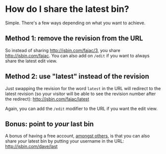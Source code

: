 # How do I share the latest bin?

Simple. There's a few ways depending on what you want to achieve.

## Method 1: remove the revision from the URL

So instead of sharing http://jsbin.com/fajac/3, you share http://jsbin.com/fajac. You can also add on `/edit` if you want to always share the latest edit view.

## Method 2: use "latest" instead of the revision

Just swapping the revision for the word `latest` in the URL will redirect to the latest revision (so your visitor will be able to see the revision number after the redirect): http://jsbin.com/fajac/latest

Again, you can add the `/edit` modifier to the URL if you want the edit view.

## Bonus: point to *your* last bin

A bonus of having a free account, [amongst others](http://localhost:9000/help/why-register), is that you can also share *your* latest bin by putting your username in the URL: http://jsbin.com/dave/last